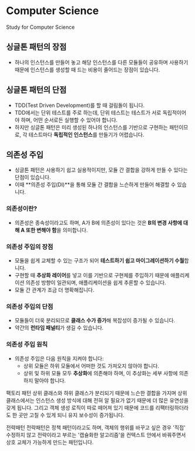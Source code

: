 # Computer Science
Study for Computer Science

## 싱글톤 패턴의 장점
- 하나의 인스턴스를 만들어 놓고 해당 인스턴스를 다른 모듈들이 공유하며 사용하기 때문에 인스턴스를 생성할 때 드는 비용이 줄어드는 장점이 있습니다.

## 싱글톤 패턴의 단점
- TDD(Test Driven Development)를 할 때 걸림돌이 됩니다.
- TDD에서는 단위 테스트를 주로 하는데, 단위 테스트는 테스트가 서로 독립적이어야 하며, 어떤 순서로든 실행할 수 있어야 합니다.
- 하지만 싱글톤 패턴은 미리 생성된 하나의 인스턴스를 기반으로 구현하는 패턴이므로, 각 테스트마다 **독립적인 인스턴스**를 만들기가 어렵습니다.

## 의존성 주입
- 싱글톤 패턴은 사용하기 쉽고 실용적이지만, 모듈 간 결합을 강하게 만들 수 있다는 단점이 있습니다.
- 이때 **의존성 주입(DI)**을 통해 모듈 간 결합을 느슨하게 만들어 해결할 수 있습니다.

### 의존성이란?
- 의존성은 종속성이라고도 하며, A가 B에 의존성이 있다는 것은 **B의 변경 사항에 대해 A 또한 변해야 함**을 의미합니다.

### 의존성 주입의 장점
- 모듈을 쉽게 교체할 수 있는 구조가 되어 **테스트하기 쉽고 마이그레이션하기 수월**합니다.
- 구현할 때 **추상화 레이어**를 넣고 이를 기반으로 구현체를 주입하기 때문에 애플리케이션 의존성 방향이 일관되며, 애플리케이션을 쉽게 추론할 수 있습니다.
- 모듈 간 관계가 조금 더 명확해집니다.

### 의존성 주입의 단점
- 모듈들이 더욱 분리되므로 **클래스 수가 증가**해 복잡성이 증가될 수 있습니다.
- 약간의 **런타임 패널티**가 생길 수 있습니다.

### 의존성 주입 원칙
- 의존성 주입은 다음 원칙을 지켜야 합니다:
  - 상위 모듈은 하위 모듈에서 어떠한 것도 가져오지 않아야 합니다.
  - 상위 및 하위 모듈 모두 **추상화**에 의존해야 하며, 이 추상화는 세부 사항에 의존하지 말아야 합니다.

팩토리 패턴
상위 클래스와 하위 클래스가 분리되기 때문에 느슨한 결합을 가지며 상위 클래스에서는 인스턴스 생성 방식에 대해 전혀 알 필요가 없기 때문에 더 많은 유연성을 갖게 됩니다. 그리고 객체 생성 로직이 따로 떼어져 있기 때문에 코드를 리팩터링하더라도 한 곳만 고칠 수 있게 되니 유지 보수성이 증가됩니다.

전략패턴
전략패턴은 정책 패턴이라고도 하며, 객체의 행위를 바꾸고 싶은 경우 '직접' 수정하지 않고 전략이라고 부르는 '캡슐화한 알고리즘'을 컨텍스트 안에서 바꿔주면서 상호 교체가 가능하게 만드는 패턴입니다.


